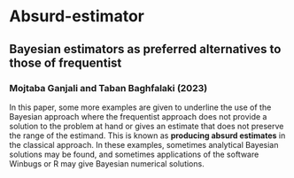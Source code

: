 # Absurd-estimator
## Bayesian estimators as preferred  alternatives  to  those of frequentist
### Mojtaba Ganjali and Taban Baghfalaki (2023) 
In this paper, some more examples are given to underline the use of the Bayesian approach where the frequentist approach does not provide a solution to the problem at hand or gives an estimate that does not preserve the range of the estimand. This is known as __producing absurd estimates__ in the classical approach. In these examples, sometimes analytical Bayesian solutions may be found, and sometimes applications of the software Winbugs or R may give Bayesian numerical solutions.
